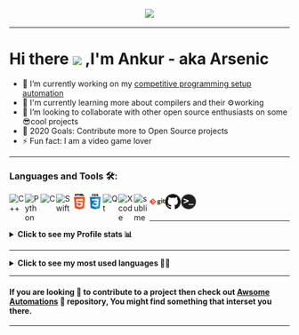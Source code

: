 <p align="center">
<img src="https://github.com/Arsenic-ATG/Arsenic-ATG/blob/master/assets/code.gif" />
</p>

---

# Hi there <img align="center" src="https://github.com/Arsenic-ATG/Arsenic-ATG/blob/master/assets/hello.gif" width="35"> ,I'm Ankur - aka Arsenic

- 🔭 I’m currently working on my [competitive programming setup automation](https://github.com/Arsenic-ATG/CP-setup)
- 🌱 I'm currently learning more about compilers and their ⚙️working
- 👯 I’m looking to collaborate with other open source enthusiasts on some 😎cool projects
- 🥅 2020 Goals: Contribute more to Open Source projects
- ⚡ Fun fact: I am a video game lover
---

### Languages and Tools 🛠:

<img align="left" alt="C++" width="28px" src="https://raw.githubusercontent.com/isocpp/logos/master/cpp_logo.png" />
<img align="left" alt="Python" width="28px" src="https://upload.wikimedia.org/wikipedia/commons/thumb/c/c3/Python-logo-notext.svg/1200px-Python-logo-notext.svg.png" />
<img align="left" alt="C" width="28px" src="https://devicons.github.io/devicon/devicon.git/icons/c/c-original.svg" />
<img align="left" alt="Swift" width="28px" src="https://www.logolynx.com/images/logolynx/48/48f08711239dd75140837d9db6a482da.png" />
<img align="left" alt="HTML5" width="28px" src="https://raw.githubusercontent.com/github/explore/80688e429a7d4ef2fca1e82350fe8e3517d3494d/topics/html/html.png" />
<img align="left" alt="CSS3" width="28px" src="https://raw.githubusercontent.com/github/explore/80688e429a7d4ef2fca1e82350fe8e3517d3494d/topics/css/css.png" />
<img align="left" alt="Qt" width="28px" src="https://upload.wikimedia.org/wikipedia/commons/thumb/0/0b/Qt_logo_2016.svg/1156px-Qt_logo_2016.svg.png" />
<img align="left" alt="Xcode" width="28px" src="https://developer.apple.com/library/archive/documentation/ToolsLanguages/Conceptual/Xcode_Overview/Art/XcodeIcon_2x.png" />
<img align="left" alt="sublime" width="28px" src="https://github.com/Arsenic-ATG/Arsenic-ATG/blob/master/assets/Sublime_Text_3_logo.png" />
<img align="left" alt="Git" width="28px" src="https://raw.githubusercontent.com/github/explore/80688e429a7d4ef2fca1e82350fe8e3517d3494d/topics/git/git.png" />
<img align="left" alt="GitHub" width="28px" src="https://raw.githubusercontent.com/github/explore/78df643247d429f6cc873026c0622819ad797942/topics/github/github.png" />
<img align="left" alt="terminal" width="28px" src="https://raw.githubusercontent.com/github/explore/80688e429a7d4ef2fca1e82350fe8e3517d3494d/topics/terminal/terminal.png" />

<br />
<br />

---

<details><summary><strong>Click to see my Profile stats 📊</strong></summary>
<p>
  
![Customized Card](https://github-readme-stats-liard-three.vercel.app/api?username=Arsenic-ATG&show_icons=true&hide_border=true&count_private=true)

</p>
</details>


---
<details><summary><strong>Click to see my most used languages 👨‍💻</strong></summary>
  
<p>
  
![Top Langs](https://github-readme-stats-liard-three.vercel.app/api/top-langs/?username=Arsenic-ATG&hide=TeX,QMake&layout=compact)

</p>


**NOTE** : the above data does not indicate my skill level or something like that, it's a github metric of which languages i have the most code on github
</details>

 ----
 
#### If you are looking 👀 to contribute to a project then check out [Awsome Automations](https://github.com/Arsenic-ATG/Awesome-Automations) 🧐 repository, You might find something that interset you there.
 ----
